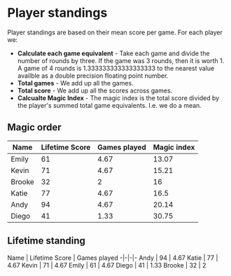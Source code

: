 # Player standings

Player standings are based on their mean score per game. For each player we:

- **Calculate each game equivalent** - Take each game and divide the number of rounds by three. If the game was 3 rounds, then it is worth 1. A game of 4 rounds is 1.333333333333333333 to the nearest value availble as a double precision floating point number.
- **Total games** - We add up all the games.
- **Total score** - We add up all the scores across games.
- **Calcualte Magic Index** - The magic index is the total score divided by the player's summed total game equivalents. I.e. we do a mean.

## Magic order
Name | Lifetime Score | Games played | Magic index
-|-|-|-
Emily | 61 | 4.67 | 13.07
Kevin | 71 | 4.67 | 15.21
Brooke | 32 | 2 | 16
Katie | 77 | 4.67 | 16.5
Andy | 94 | 4.67 | 20.14
Diego | 41 | 1.33 | 30.75

## Lifetime standing
Name | Lifetime Score | Games played 
-|-|-|-
Andy | 94 | 4.67 
Katie | 77 | 4.67 
Kevin | 71 | 4.67 
Emily | 61 | 4.67 
Diego | 41 | 1.33 
Brooke | 32 | 2 